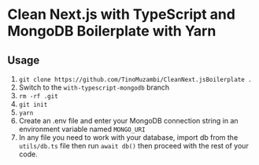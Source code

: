 # Clean Next.js with TypeScript and MongoDB Boilerplate with Yarn

## Usage

1. `git clone https://github.com/TinoMuzambi/CleanNext.jsBoilerplate .`
2. Switch to the `with-typescript-mongodb` branch
3. `rm -rf .git`
4. `git init`
5. `yarn`
6. Create an .env file and enter your MongoDB connection string in an environment variable named `MONGO_URI`
7. In any file you need to work with your database, import db from the `utils/db.ts` file then run `await db()` then proceed with the rest of your code.

